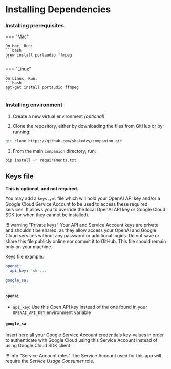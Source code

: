 # Installing Dependencies

### Installing prerequisites

=== "Mac"

    On Mac, Run:
    ```bash
    brew install portaudio ffmpeg
    ```

=== "Linux"

    On Linux, Run:
    ```bash
    apt-get install portaudio ffmpeg
    ```

### Installing environment  


1. Create a new virtual environment _(optional)_

2. Clone the repository, either by downloading the files
  from GitHub or by running:
```bash
git clone https://github.com/shakedzy/companion.git
```
3. From the main `companion` directory, run:
```bash
pip install -r requirements.txt
```


## Keys file
**This is optional, and not required.**

You may add a `keys.yml` file which will hold your OpenAI API key and/or a Google Cloud Service Account
to be used to access these required services. It allows you to override the local
OpenAI API key or Google Cloud SDK (or when they cannot be installed).

!!! warning "Private keys"
    Your API and Service Account keys are private and shouldn't be shared, as they
    allow access your OpenAI and Google Cloud services without any password or additional logins.
    Do not save or share this file publicly online nor commit it to GitHub. This file should
    remain only on your machine.

Keys file example:
```yaml
openai:
  api_key: 'sk-...'

google_sa:
  ...
```

#### `openai`
* `api_key`: Use this Open API key instead of the one found in your `OPENAI_API_KEY` environment variable

#### `google_sa`
Insert here all your Google Service Account credentials key-values in order to authenticate with Google Cloud
using this Service Account instead of using Google Cloud SDK client. 

!!! info "Service Account roles" 
    The Service Account used for this app will require the _Service Usage Consumer_ role.
